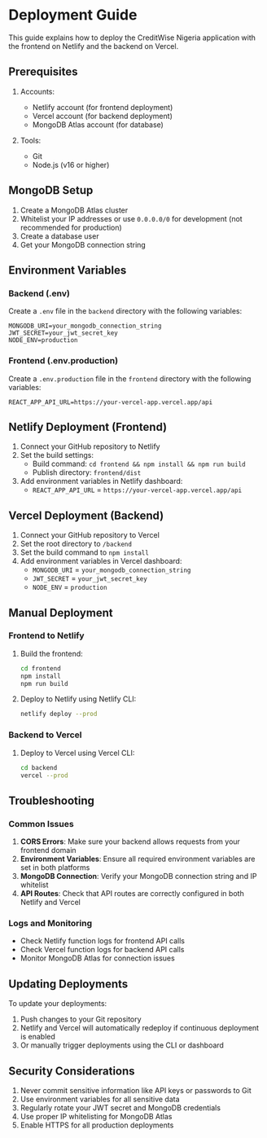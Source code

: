 # Deployment Guide

This guide explains how to deploy the CreditWise Nigeria application with the frontend on Netlify and the backend on Vercel.

## Prerequisites

1. Accounts:
   - Netlify account (for frontend deployment)
   - Vercel account (for backend deployment)
   - MongoDB Atlas account (for database)

2. Tools:
   - Git
   - Node.js (v16 or higher)

## MongoDB Setup

1. Create a MongoDB Atlas cluster
2. Whitelist your IP addresses or use `0.0.0.0/0` for development (not recommended for production)
3. Create a database user
4. Get your MongoDB connection string

## Environment Variables

### Backend (.env)
Create a `.env` file in the `backend` directory with the following variables:

```env
MONGODB_URI=your_mongodb_connection_string
JWT_SECRET=your_jwt_secret_key
NODE_ENV=production
```

### Frontend (.env.production)
Create a `.env.production` file in the `frontend` directory with the following variables:

```env
REACT_APP_API_URL=https://your-vercel-app.vercel.app/api
```

## Netlify Deployment (Frontend)

1. Connect your GitHub repository to Netlify
2. Set the build settings:
   - Build command: `cd frontend && npm install && npm run build`
   - Publish directory: `frontend/dist`
3. Add environment variables in Netlify dashboard:
   - `REACT_APP_API_URL` = `https://your-vercel-app.vercel.app/api`

## Vercel Deployment (Backend)

1. Connect your GitHub repository to Vercel
2. Set the root directory to `/backend`
3. Set the build command to `npm install`
4. Add environment variables in Vercel dashboard:
   - `MONGODB_URI` = `your_mongodb_connection_string`
   - `JWT_SECRET` = `your_jwt_secret_key`
   - `NODE_ENV` = `production`

## Manual Deployment

### Frontend to Netlify

1. Build the frontend:
   ```bash
   cd frontend
   npm install
   npm run build
   ```

2. Deploy to Netlify using Netlify CLI:
   ```bash
   netlify deploy --prod
   ```

### Backend to Vercel

1. Deploy to Vercel using Vercel CLI:
   ```bash
   cd backend
   vercel --prod
   ```

## Troubleshooting

### Common Issues

1. **CORS Errors**: Make sure your backend allows requests from your frontend domain
2. **Environment Variables**: Ensure all required environment variables are set in both platforms
3. **MongoDB Connection**: Verify your MongoDB connection string and IP whitelist
4. **API Routes**: Check that API routes are correctly configured in both Netlify and Vercel

### Logs and Monitoring

- Check Netlify function logs for frontend API calls
- Check Vercel function logs for backend API calls
- Monitor MongoDB Atlas for connection issues

## Updating Deployments

To update your deployments:

1. Push changes to your Git repository
2. Netlify and Vercel will automatically redeploy if continuous deployment is enabled
3. Or manually trigger deployments using the CLI or dashboard

## Security Considerations

1. Never commit sensitive information like API keys or passwords to Git
2. Use environment variables for all sensitive data
3. Regularly rotate your JWT secret and MongoDB credentials
4. Use proper IP whitelisting for MongoDB Atlas
5. Enable HTTPS for all production deployments